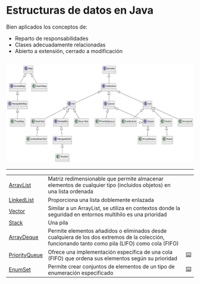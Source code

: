 # Estructuras de datos en Java

Bien aplicados los conceptos de:

- Reparto de responsabilidades
- Clases adecuadamente relacionadas
- Abierto a extensión, cerrado a modificación

<div align=center>

| |
|-|
![](/images/modelosUML/modelosUML/estructuras.svg)

---


||||
|-|-|-|
|[ArrayList](arraylist.md)|Matriz redimensionable que permite almacenar elementos de cualquier tipo (incluidos objetos) en una lista ordenada||
|[LinkedList](linkedlist.md)|Proporciona una lista doblemente enlazada||
|[Vector](vector.md)|Similar a un ArrayList, se utiliza en contextos donde la seguridad en entornos multihilo es una prioridad||
|[Stack](stack.md)|Una pila||
|[ArrayDeque](arraydeque.md)|Permite elementos añadidos o eliminados desde cualquiera de los dos extremos de la colección, funcionando tanto como pila (LIFO) como cola (FIFO)||
|[PriorityQueue](priorityqueue.md)|Ofrece una implementación específica de una cola (FIFO) que ordena sus elementos según su prioridad|[⌨️](/src/casosDeUso/priorityQueue/)|Ejemplo de una cola de prioridad|
|[EnumSet](enumset.md)|Permite crear conjuntos de elementos de un tipo de enumeración especificado|[⌨️](/src/casosDeUso/enumSet/)|Ejemplos de conjuntos enumerados|

</div>
